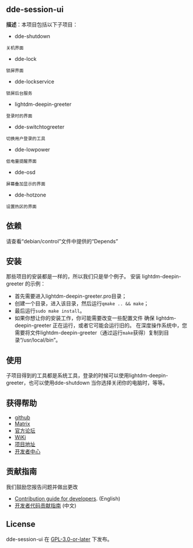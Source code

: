 ## dde-session-ui
**描述**：本项目包括以下子项目：

- dde-shutdown
```
关机界面
```
- dde-lock
```
锁屏界面
```
- dde-lockservice
```
锁屏后台服务
```
- lightdm-deepin-greeter
```
登录时的界面
```
- dde-switchtogreeter
```
切换用户登录的工具
```
- dde-lowpower
```
低电量提醒界面
```
- dde-osd
```
屏幕叠加显示的界面
```
- dde-hotzone
```
设置热区的界面
```

## 依赖
请查看“debian/control”文件中提供的“Depends”

## 安装
那些项目的安装都是一样的，所以我们只是举个例子。
安装 lightdm-deepin-greeter 的示例：

- 首先需要进入lightdm-deepin-greeter.pro目录；
- 创建一个目录，进入该目录，然后运行`qmake .. && make`；
- 最后运行`sudo make install`。
- 如果你想让你的安装工作，你可能需要改变一些配置文件
确保 lightdm-deepin-greeter 正在运行，或者它可能会运行旧的。
在深度操作系统中，您需要将文件lightdm-deepin-greeter（通过运行`make`获得）复制到目录“/usr/local/bin”。

## 使用
子项目得到的工具都是系统工具，登录的时候可以使用lightdm-deepin-greeter，也可以使用dde-shutdown
当你选择关闭你的电脑时，等等。

## 获得帮助
* [github](https://github.com/linuxdeepin/dde-session-ui)
* [Matrix](https://matrix.to/#/#deepin-community:matrix.org)
* [官方论坛](https://bbs.deepin.org)
* [WiKi](https://wiki.deepin.org/)
* [项目地址](https://github.com/linuxdeepin/dde-session-ui) 
* [开发者中心](https://github.com/linuxdeepin/developer-center/issues)

## 贡献指南

我们鼓励您报告问题并做出更改

* [Contribution guide for developers](https://github.com/linuxdeepin/developer-center/wiki/Contribution-Guidelines-for-Developers-en). (English)
* [开发者代码贡献指南](https://github.com/linuxdeepin/developer-center/wiki/Contribution-Guidelines-for-Developers) (中文)

## License
dde-session-ui 在 [GPL-3.0-or-later](LICENSE) 下发布。
